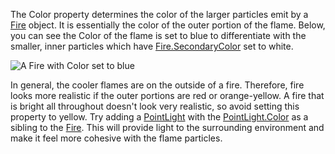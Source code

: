 The Color property determines the color of the larger particles emit by a
[Fire](https://create.roblox.com/docs/reference/engine/classes/Fire) object. It is essentially the color of the outer portion of the
flame. Below, you can see the Color of the flame is set to blue to
differentiate with the smaller, inner particles which have
[Fire.SecondaryColor](https://create.roblox.com/docs/reference/engine/classes/Fire#SecondaryColor) set to white.

![A Fire with Color set to blue][1]

In general, the cooler flames are on the outside of a fire. Therefore,
fire looks more realistic if the outer portions are red or orange-yellow.
A fire that is bright all throughout doesn't look very realistic, so avoid
setting this property to yellow. Try adding a [PointLight](https://create.roblox.com/docs/reference/engine/classes/PointLight) with the
[PointLight.Color](https://create.roblox.com/docs/reference/engine/classes/PointLight#Color) as a sibling to the [Fire](https://create.roblox.com/docs/reference/engine/classes/Fire). This will provide light to
the surrounding environment and make it feel more cohesive with the flame
particles.

[1]: https://prod.docsiteassets.roblox.com/assets/blt925890091ac70b39/Fire_Colors.png